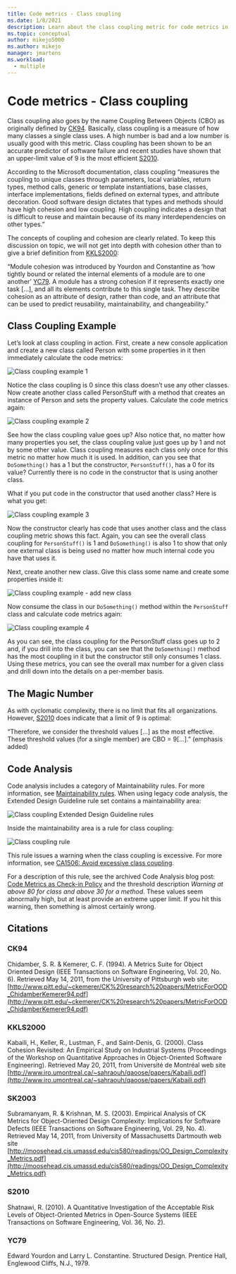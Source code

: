 ```yaml
---
title: Code metrics - Class coupling
ms.date: 1/8/2021
description: Learn about the class coupling metric for code metrics in Visual Studio.
ms.topic: conceptual
author: mikejo5000
ms.author: mikejo
manager: jmartens
ms.workload:
  - multiple
---
```


# Code metrics - Class coupling

Class coupling also goes by the name Coupling Between Objects (CBO) as originally defined by [CK94](#ck94). Basically, class coupling is a measure of how many classes a single class uses. A high number is bad and a low number is usually good with this metric. Class coupling has been shown to be an accurate predictor of software failure and recent studies have shown that an upper-limit value of 9 is the most efficient [S2010](#s2010).

According to the Microsoft documentation, class coupling “measures the coupling to unique classes through parameters, local variables, return types, method calls, generic or template instantiations, base classes, interface implementations, fields defined on external types, and attribute decoration. Good software design dictates that types and methods should have high cohesion and low coupling. High coupling indicates a design that is difficult to reuse and maintain because of its many interdependencies on other types.”

The concepts of coupling and cohesion are clearly related. To keep this discussion on topic, we will not get into depth with cohesion other than to give a brief definition from [KKLS2000](#kkls2000):

“Module cohesion was introduced by Yourdon and Constantine as ‘how tightly bound or related the internal elements of a module are to one another’ [YC79](#yc79). A module has a strong cohesion if it represents exactly one task […], and all its elements contribute to this single task. They describe cohesion as an attribute of design, rather than code, and an attribute that can be used to predict reusability, maintainability, and changeability.”

## Class Coupling Example

Let’s look at class coupling in action. First, create a new console application and create a new class called Person with some properties in it then immediately calculate the code metrics:

![Class coupling example 1](media/class-coupling-example-1.png)

Notice the class coupling is 0 since this class doesn’t use any other classes. Now create another class called PersonStuff with a method that creates an instance of Person and sets the property values. Calculate the code metrics again:

![Class coupling example 2](media/class-coupling-example-2.png)

See how the class coupling value goes up? Also notice that, no matter how many properties you set, the class coupling value just goes up by 1 and not by some other value. Class coupling measures each class only once for this metric no matter how much it is used. In addition, can you see that `DoSomething()` has a 1 but the constructor, `PersonStuff()`, has a 0 for its value? Currently there is no code in the constructor that is using another class.

What if you put code in the constructor that used another class? Here is what you get:

![Class coupling example 3](media/class-coupling-example-3.png)

Now the constructor clearly has code that uses another class and the class coupling metric shows this fact. Again, you can see the overall class coupling for `PersonStuff()` is 1 and `DoSomething()` is also 1 to show that only one external class is being used no matter how much internal code you have that uses it.

Next, create another new class. Give this class some name and create some properties inside it:

![Class coupling example - add new class](media/class-coupling-example-add-new-class.png)

Now consume the class in our `DoSomething()` method within the `PersonStuff` class and calculate code metrics again:

![Class coupling example 4](media/class-coupling-example-4.png)

As you can see, the class coupling for the PersonStuff class goes up to 2 and, if you drill into the class, you can see that the `DoSomething()` method has the most coupling in it but the constructor still only consumes 1 class.  Using these metrics, you can see the overall max number for a given class and drill down into the details on a per-member basis.

## The Magic Number

As with cyclomatic complexity, there is no limit that fits all organizations. However, [S2010](#s2010) does indicate that a limit of 9 is optimal:

“Therefore, we consider the threshold values […] as the most effective. These threshold values (for a single member) are CBO = 9[…].” (emphasis added)

## Code Analysis

Code analysis includes a category of Maintainability rules. For more information, see [Maintainability rules](/dotnet/fundamentals/code-analysis/quality-rules/maintainability-warnings). When using legacy code analysis, the Extended Design Guideline rule set contains a maintainability area:

![Class coupling Extended Design Guideline rules](media/class-coupling-extended-design-guideline-rules.png)

Inside the maintainability area is a rule for class coupling:

![Class coupling rule](media/class-coupling-maintainability-area-rules.png)

This rule issues a warning when the class coupling is excessive. For more information, see [CA1506: Avoid excessive class coupling](/dotnet/fundamentals/code-analysis/quality-rules/ca1506).

For a description of this rule, see the archived Code Analysis blog post: [Code Metrics as Check-in Policy](/archive/blogs/codeanalysis/code-metrics-as-check-in-policy) and the threshold description *Warning at above 80 for class and above 30 for a method*.  These values seem abnormally high, but at least provide an extreme upper limit. If you hit this warning, then something is almost certainly wrong.

## Citations

### CK94

Chidamber, S. R. & Kemerer, C. F. (1994). A Metrics Suite for Object Oriented Design (IEEE Transactions on Software Engineering, Vol. 20, No. 6). Retrieved May 14, 2011, from the University of Pittsburgh web site: [http://www.pitt.edu/~ckemerer/CK%20research%20papers/MetricForOOD_ChidamberKemerer94.pdf](http://www.pitt.edu/~ckemerer/CK%20research%20papers/MetricForOOD_ChidamberKemerer94.pdf)

### KKLS2000

Kabaili, H., Keller, R., Lustman, F., and Saint-Denis, G. (2000). Class Cohesion Revisited: An Empirical Study on Industrial Systems (Proceedings of the Workshop on Quantitative Approaches in Object-Oriented Software Engineering). Retrieved May 20, 2011, from Université de Montréal web site [http://www.iro.umontreal.ca/~sahraouh/qaoose/papers/Kabaili.pdf](http://www.iro.umontreal.ca/~sahraouh/qaoose/papers/Kabaili.pdf)

### SK2003

Subramanyam, R. & Krishnan, M. S. (2003). Empirical Analysis of CK Metrics for Object-Oriented Design Complexity: Implications for Software Defects (IEEE Transactions on Software Engineering, Vol. 29, No. 4). Retrieved May 14, 2011, from University of Massachusetts Dartmouth web site [http://moosehead.cis.umassd.edu/cis580/readings/OO_Design_Complexity_Metrics.pdf](http://moosehead.cis.umassd.edu/cis580/readings/OO_Design_Complexity_Metrics.pdf)

### S2010

Shatnawi, R. (2010). A Quantitative Investigation of the Acceptable Risk Levels of Object-Oriented Metrics in Open-Source Systems (IEEE Transactions on Software Engineering, Vol. 36, No. 2).

### YC79

Edward Yourdon and Larry L. Constantine. Structured Design. Prentice Hall, Englewood Cliffs, N.J., 1979.
